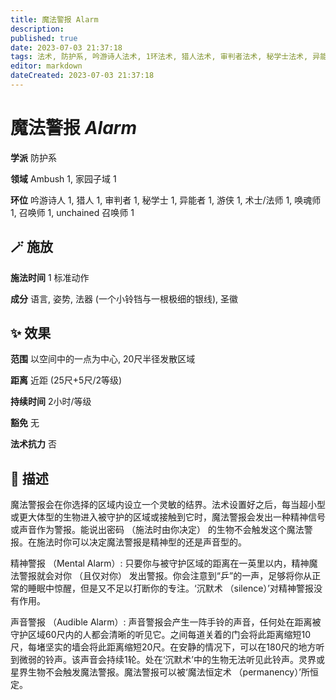 ```yaml
---
title: 魔法警报 Alarm
description: 
published: true
date: 2023-07-03 21:37:18
tags: 法术, 防护系, 吟游诗人法术, 1环法术, 猎人法术, 审判者法术, 秘学士法术, 异能者法术, 游侠法术, 术士/法师法术, 唤魂师法术, 召唤师法术, unchained 召唤师法术, Ambush, 家园子域
editor: markdown
dateCreated: 2023-07-03 21:37:18
---
```


# **魔法警报** *Alarm*

**学派** 防护系 

**领域** Ambush 1, 家园子域 1

**环位** 吟游诗人 1, 猎人 1, 审判者 1, 秘学士 1, 异能者 1, 游侠 1, 术士/法师 1, 唤魂师 1, 召唤师 1, unchained 召唤师 1

## 🪄 施放

**施法时间** 1 标准动作

**成分** 语言, 姿势, 法器 (一个小铃铛与一根极细的银线), 圣徽

## ✨ 效果  

**范围** 以空间中的一点为中心, 20尺半径发散区域

**距离** 近距 (25尺+5尺/2等级)  

**持续时间** 2小时/等级 

**豁免** 无

**法术抗力** 否

## 📖 描述

魔法警报会在你选择的区域内设立一个灵敏的结界。法术设置好之后，每当超小型或更大体型的生物进入被守护的区域或接触到它时，魔法警报会发出一种精神信号或声音作为警报。能说出密码 （施法时由你决定） 的生物不会触发这个魔法警报。在施法时你可以决定魔法警报是精神型的还是声音型的。

精神警报 （Mental Alarm）: 只要你与被守护区域的距离在一英里以内，精神魔法警报就会对你 （且仅对你） 发出警报。你会注意到“乒”的一声，足够将你从正常的睡眠中惊醒，但是又不足以打断你的专注。‘沉默术 （silence）’对精神警报没有作用。

声音警报 （Audible Alarm）: 声音警报会产生一阵手铃的声音，任何处在距离被守护区域60尺内的人都会清晰的听见它。之间每道关着的门会将此距离缩短10尺，每堵坚实的墙会将此距离缩短20尺。在安静的情况下，可以在180尺的地方听到微弱的铃声。该声音会持续1轮。处在‘沉默术’中的生物无法听见此铃声。灵界或星界生物不会触发魔法警报。魔法警报可以被‘魔法恒定术 （permanency）’所恒定。
    